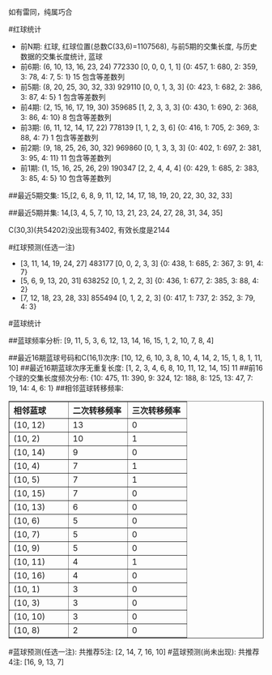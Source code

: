 <!-- 
.. title: 双色球2013150期(2013-12-22)数据分析报告
.. slug: slott-2013150-2013-12-22-report
.. date: 2013-12-23 08:00:00 UTC+08:00
.. tags: Lottery
.. link: 
.. description: 
.. type: text
-->

如有雷同，纯属巧合

<!-- TEASER_END-->

#红球统计

- 前N期: 红球, 红球位置(总数C(33,6)=1107568), 与前5期的交集长度, 与历史数据的交集长度统计, 蓝球
- 前6期: (6, 10, 13, 16, 23, 24) 772330 [0, 0, 0, 1, 1] {0: 457, 1: 680, 2: 359, 3: 78, 4: 7, 5: 1} 15 包含等差数列
- 前5期: (8, 20, 25, 30, 32, 33) 929110 [0, 0, 1, 3, 3] {0: 423, 1: 682, 2: 386, 3: 87, 4: 5} 1 包含等差数列
- 前4期: (2, 15, 16, 17, 19, 30) 359685 [1, 2, 3, 3, 3] {0: 430, 1: 690, 2: 368, 3: 86, 4: 10} 8 包含等差数列
- 前3期: (6, 11, 12, 14, 17, 22) 778139 [1, 1, 2, 3, 6] {0: 416, 1: 705, 2: 369, 3: 88, 4: 7} 1 包含等差数列
- 前2期: (9, 18, 25, 26, 30, 32) 969860 [0, 1, 3, 3, 3] {0: 402, 1: 697, 2: 381, 3: 95, 4: 11} 11 包含等差数列
- 前1期: (1, 15, 16, 25, 26, 29) 190347 [2, 2, 4, 4, 4] {0: 429, 1: 685, 2: 383, 3: 85, 4: 5} 10 包含等差数列

##最近5期交集:
15,[2, 6, 8, 9, 11, 12, 14, 17, 18, 19, 20, 22, 30, 32, 33]

##最近5期并集:
14,[3, 4, 5, 7, 10, 13, 21, 23, 24, 27, 28, 31, 34, 35]

C(30,3)(共54202)没出现有3402, 
有效长度是2144

#红球预测(任选一注)

- [3, 11, 14, 19, 24, 27] 483177 [0, 0, 2, 3, 3] {0: 438, 1: 685, 2: 367, 3: 91, 4: 7}
- [5, 6, 9, 13, 20, 31] 638252 [0, 1, 2, 2, 3] {0: 436, 1: 677, 2: 385, 3: 88, 4: 2}
- [7, 12, 18, 23, 28, 33] 855494 [0, 1, 2, 2, 3] {0: 417, 1: 737, 2: 352, 3: 79, 4: 3}

#蓝球统计

##蓝球频率分析:
[9, 11, 5, 3, 6, 12, 13, 14, 16, 15, 1, 2, 10, 7, 8, 4]

##最近16期蓝球号码和C(16,1)次序:
[10, 12, 6, 10, 3, 8, 10, 4, 14, 2, 15, 1, 8, 1, 11, 10]
##最近16期蓝球次序无重复长度:
[1, 2, 3, 4, 6, 8, 10, 11, 12, 14, 15] 11
##前16个球的交集长度频次分布:
{10: 475, 11: 390, 9: 324, 12: 188, 8: 125, 13: 47, 7: 19, 14: 4, 6: 1}
##相邻蓝球转移频率:
<table border="1" class="table table-striped dataframe">
  <thead>
    <tr style="text-align: left;">
      <th style="min-width: 100px;">相邻蓝球</th>
      <th style="min-width: 100px;">二次转移频率</th>
      <th style="min-width: 100px;">三次转移频率</th>
    </tr>
  </thead>
  <tbody>
    <tr>
      <td> (10, 12)</td>
      <td> 13</td>
      <td> 0</td>
    </tr>
    <tr>
      <td>  (10, 2)</td>
      <td> 10</td>
      <td> 1</td>
    </tr>
    <tr>
      <td> (10, 14)</td>
      <td>  9</td>
      <td> 0</td>
    </tr>
    <tr>
      <td>  (10, 4)</td>
      <td>  7</td>
      <td> 1</td>
    </tr>
    <tr>
      <td>  (10, 5)</td>
      <td>  7</td>
      <td> 1</td>
    </tr>
    <tr>
      <td> (10, 15)</td>
      <td>  7</td>
      <td> 0</td>
    </tr>
    <tr>
      <td> (10, 13)</td>
      <td>  6</td>
      <td> 0</td>
    </tr>
    <tr>
      <td>  (10, 6)</td>
      <td>  5</td>
      <td> 0</td>
    </tr>
    <tr>
      <td>  (10, 7)</td>
      <td>  5</td>
      <td> 0</td>
    </tr>
    <tr>
      <td>  (10, 9)</td>
      <td>  5</td>
      <td> 0</td>
    </tr>
    <tr>
      <td> (10, 11)</td>
      <td>  4</td>
      <td> 1</td>
    </tr>
    <tr>
      <td> (10, 16)</td>
      <td>  4</td>
      <td> 0</td>
    </tr>
    <tr>
      <td>  (10, 1)</td>
      <td>  3</td>
      <td> 0</td>
    </tr>
    <tr>
      <td>  (10, 3)</td>
      <td>  3</td>
      <td> 0</td>
    </tr>
    <tr>
      <td> (10, 10)</td>
      <td>  3</td>
      <td> 0</td>
    </tr>
    <tr>
      <td>  (10, 8)</td>
      <td>  2</td>
      <td> 0</td>
    </tr>
  </tbody>
</table>
#蓝球预测(任选一注):
共推荐5注: [2, 14, 7, 16, 10]
#蓝球预测(尚未出现):
共推荐4注: [16, 9, 13, 7]

